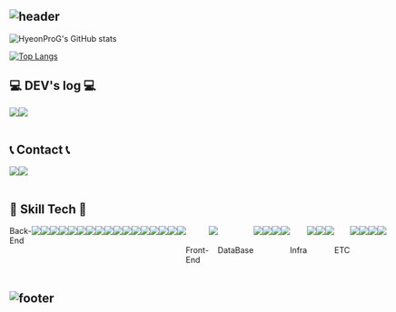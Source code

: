 ## ![header](https://capsule-render.vercel.app/api?type=waving&height=200&color=gradient&text=HyeonProG)
![HyeonProG's GitHub stats](https://github-readme-stats.vercel.app/api?username=HyeonProG&contribs&count_private=true&show_icons=true&&theme=tokyonight)

[![Top Langs](https://github-readme-stats.vercel.app/api/top-langs/?username=HyeonProG&layout=compact)](https://github.com/HyeonProG/github-readme-stats)
<br>

## 💻 DEV's log 💻
<div style="display:flex; flex-direction:row;">
    <a href="https://guswo3443.tistory.com">
        <img src="https://img.shields.io/badge/Tistory-000000?style=for-the-badge&logo=Tistory&logoColor=white"> 
    </a>
    <a href="">
        <img src="https://img.shields.io/badge/Notion-9999FF?style=for-the-badge&logo=Notion&logoColor=white"> 
    </a>
</div><br>

## 📞 Contact 📞
<div style="display:flex; flex-direction:row;">
    <a href="mailto:guswo3443@naver.com">
        <img src="https://img.shields.io/badge/Naver-2DB400?style=for-the-badge&logo=Naver&logoColor=white"> 
    </a>
      <a href="mailto:guswo515@gmail.com">
        <img src="https://img.shields.io/badge/Gmail-EA4335?style=for-the-badge&logo=Gmail&logoColor=white"> 
    </a>

</div><br>

## 🔨 Skill Tech 🔨
<div style="display:flex; flex-direction:row;">
    Back-End
    <br>
    <img src="https://img.shields.io/badge/Java-orange?style=for-the-badge&logo=OpenJDK&logoColor=white"> 
    <img src="https://img.shields.io/badge/springboot-6DB33F?style=for-the-badge&logo=springboot&logoColor=black">
    <img src="https://img.shields.io/badge/Mybatis-8A8A8A?style=for-the-badge&logo=&logoColor=black">
    <img src="https://img.shields.io/badge/JPA-6DB33F?style=for-the-badge&logo=&logoColor=black"> 
    <br>
    <img src="https://img.shields.io/badge/Gradle-02303A?style=for-the-badge&logo=gradle&logoColor=white">
    <img src="https://img.shields.io/badge/QueryDSL-0097A7?style=for-the-badge">
    <img src="https://img.shields.io/badge/Swagger-85EA2D?style=for-the-badge&logo=swagger&logoColor=black">
    <img src="https://img.shields.io/badge/Spring_Security-6DB33F?style=for-the-badge&logo=springsecurity&logoColor=white">
    <br>
    <img src="https://img.shields.io/badge/JWT-000000?style=for-the-badge&logo=jsonwebtokens&logoColor=white">
    <img src="https://img.shields.io/badge/Spring Cloud-6DB33F?style=for-the-badge&logo=Spring&logoColor=white"> 
    <img src="https://img.shields.io/badge/Spring Eureka-6DB33F?style=for-the-badge&logo=Netflix&logoColor=white"> 
    <img src="https://img.shields.io/badge/Spring Batch-6DB33F?style=for-the-badge&logo=Spring&logoColor=white"> 
    <br>
    <img src="https://img.shields.io/badge/Spring WebFlux-6DB33F?style=for-the-badge&logo=React&logoColor=white"> 
    <img src="https://img.shields.io/badge/Apache Kafka-231F20?style=for-the-badge&logo=apachekafka&logoColor=white"> 
    <img src="https://img.shields.io/badge/Server Sent Event-3B66BC?style=for-the-badge&logo=&logoColor=white"> 
    <img src="https://img.shields.io/badge/WebSocket-000000?style=for-the-badge&logo=&logoColor=white"> 
    <img src="https://img.shields.io/badge/Stomp-000000?style=for-the-badge&logo=&logoColor=white">
    <br><br>
    Front-End
    <br>
    <img src="https://img.shields.io/badge/javascript-F7DF1E?style=for-the-badge&logo=javascript&logoColor=black">
    <br><br>
    DataBase
    <br>
    <img src="https://img.shields.io/badge/mysql-4479A1?style=for-the-badge&logo=mysql&logoColor=white">
    <img src="https://img.shields.io/badge/mongodb-47A248?style=for-the-badge&logo=mongodb&logoColor=white">
    <img src="https://img.shields.io/badge/Redis-DC382D?style=for-the-badge&logo=redis&logoColor=white">
    <img src="https://img.shields.io/badge/H2Database-09476B?style=for-the-badge&logo=h2database&logoColor=white">
    <br><br>
    Infra
    <br>
    <img src="https://img.shields.io/badge/docker-2496ED?style=for-the-badge&logo=docker&logoColor=white">
    <img src="https://img.shields.io/badge/amazonec2-FF9900?style=for-the-badge&logo=&logoColor=white">
    <img src="https://img.shields.io/badge/Amazon_S3-569A31?style=for-the-badge&logo=amazonaws&logoColor=white">
    <br><br>
    ETC
    <br>
    <img src="https://img.shields.io/badge/html5-E34F26?style=for-the-badge&logo=html5&logoColor=white"> 
    <img src="https://img.shields.io/badge/css-1572B6?style=for-the-badge&logo=css3&logoColor=white"> 
    <img src="https://img.shields.io/badge/bootstrap-7952B3?style=for-the-badge&logo=bootstrap&logoColor=white">
    <img src="https://img.shields.io/badge/Mustache-D1AB66?style=for-the-badge&logoColor=white">
    
</div><br>

## ![footer](https://capsule-render.vercel.app/api?type=waving&height=200&color=gradient&reversal=true&section=footer)

<!--
**HyeonProG/HyeonProG** is a ✨ _special_ ✨ repository because its `README.md` (this file) appears on your GitHub profile.

Here are some ideas to get you started:

- 🔭 I’m currently working on ...
- 🌱 I’m currently learning ...
- 👯 I’m looking to collaborate on ...
- 🤔 I’m looking for help with ...
- 💬 Ask me about ...
- 📫 How to reach me: ...
- 😄 Pronouns: ...
- ⚡ Fun fact: ...
-->

